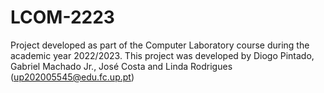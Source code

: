 # LCOM-2223
Project developed as part of the Computer Laboratory course during the academic year 2022/2023. This project was developed by Diogo Pintado, Gabriel Machado Jr., José Costa and Linda Rodrigues (up202005545@edu.fc.up.pt)
